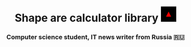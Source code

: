 <h1 align="center">Shape are calculator library
<img src="https://github.com/MikLomonosov/ShapeAreaCalculation/blob/master/ShapeAreaCalculation/Images/shapes.gif" height="40"/></h1>
<h3 align="center">Computer science student, IT news writer from Russia 🇷🇺</h3>
